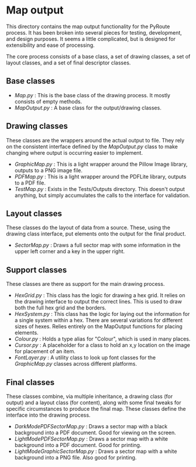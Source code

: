 # Map output

This directory contains the map output functionality for the PyRoute process. It has been broken into several pieces 
for testing, development, and design purposes. It seems a little complicated, but is designed for extensibility and 
ease of processing. 

The core process consists of a base class, a set of drawing classes, a set of layout classes, and a set of final
descriptor classes. 

## Base classes
* _Map.py_ : This is the base class of the drawing process. It mostly consists of empty methods. 
* _MapOutput.py_ : A base class for the output/drawing classes. 

## Drawing classes
These classes are the wrappers around the actual output to file. They rely on the consistent interface defined by
the _MapOutput.py_ class to make changing where output is occurring easier to implement. 
* _GraphicMap.py_ : This is a light wrapper around the Pillow Image library, outputs to a PNG image file.
* _PDFMap.py_     : This is a light wrapper around the PDFLite library, outputs to a PDF file.
* _TestMap.py_    : Exists in the Tests/Outputs directory. This doesn't output anything, but simply accumulates the
     calls to the interface for validation.

## Layout classes
These classes do the layout of data from a source. These, using the drawing class interface, put elements onto the output
for the final product. 
* _SectorMap.py_ : Draws a full sector map with some information in the upper left corner and a key in the upper right.

## Support classes
These classes are there as support for the main drawing process.
* _HexGrid.py_ : This class has the logic for drawing a hex grid. It relies on the drawing interface to output the correct lines.
    This is used to draw both the full hex grid and the borders.
* _HexSystem.py_ : This class has the logic for laying out the information for a single system within a hex. There are 
    several variations for different sizes of hexes. Relies entirely on the MapOutput functions for placing elements.
* _Colour.py_ : Holds a type alias for "Colour", which is used in many places.
* _Cursor.py_ : A placeholder for a class to hold an x,y location on the image for placement of an item. 
* _FontLayer.py_ : A utility class to look up font classes for the _GraphicMap.py_ classes across different platforms.

## Final classes
These classes combine, via multiple inheritance, a drawing class (for output) and a layout class (for content), along with
some final tweaks for specific circumstances to produce the final map. These classes define the interface into the drawing
process. 
* _DarkModePDFSectorMap.py_ : Draws a sector map with a black background into a PDF document. Good for viewing on the screen. 
* _LightModePDFSectorMap.py_ : Draws a sector map with a white background into a PDF document. Good for printing.
* _LightModeGraphicSectorMap.py_ : Draws a sector map with a white background into a PNG file. Also good for printing.
